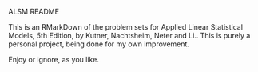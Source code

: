 ALSM README

This is an RMarkDown of the problem sets for Applied Linear Statistical Models, 5th Edition, by Kutner, Nachtsheim, Neter and Li.. This is purely a personal project, being done for my own improvement.

Enjoy or ignore, as you like. 
